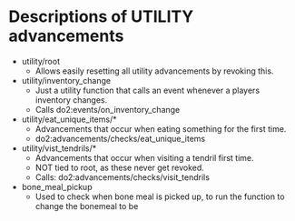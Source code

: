 # Descriptions of UTILITY advancements
- utility/root
    - Allows easily resetting all utility advancements by revoking this.
- utility/inventory_change
    - Just a utility function that calls an event whenever a players inventory changes.
    - Calls do2:events/on_inventory_change
- utility/eat_unique_items/*
    - Advancements that occur when eating something for the first time.
    - do2:advancements/checks/eat_unique_items
- utility/vist_tendrils/*
    - Advancements that occur when visiting a tendril first time.
    - NOT tied to root, as these never get revoked.
    - Calls: do2:advancements/checks/visit_tendrils
- bone_meal_pickup
    - Used to check when bone meal is picked up, to run the function to change the bonemeal to be 
